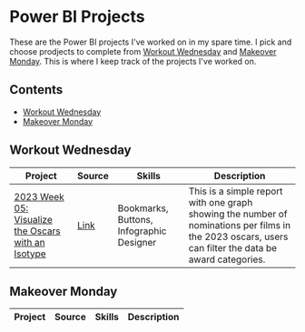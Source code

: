 # Power BI Projects
These are the Power BI projects I've worked on in my spare time. I pick and choose prodjects to complete from [Workout Wednesday](https://workout-wednesday.com/power-bi-challenges/) and [Makeover Monday](https://www.makeovermonday.co.uk/data/). This is where I keep track of the projects I've worked on.

## Contents
- [Workout Wednesday ](#workout-wednesday)
- [Makeover Monday](#makeover-monday)

## Workout Wednesday
| Project | Source | Skills | Description |
|---|---|---|---|
|[2023 Week 05: Visualize the Oscars with an Isotype](https://github.com/Hannahllmm/Power-BI-Projects/tree/main/Workout-Wednesday/2023%20Week%2005%3A%20Visualize%20the%20Oscars%20with%20an%20Isotype)|[Link](https://workout-wednesday.com/pbi-2023-w05/)|Bookmarks, Buttons, Infographic Designer|This is a simple report with one graph showing the number of nominations per films in the 2023 oscars, users can filter the data be award categories.|

## Makeover Monday
| Project | Source | Skills | Description |
|---|---|---|---|
